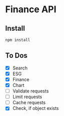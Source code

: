 # Finance API
## Install
<code>npm install</code>
## To Dos
- [X] Search
- [X] ESG
- [X] Finance
- [X] Chart
- [ ] Validate requests
- [ ] Limit requests
- [ ] Cache requests
- [X] Check, if object exists